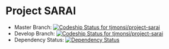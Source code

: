 # Project SARAI
- Master Branch: [![Codeship Status for tjmonsi/project-sarai](https://codeship.com/projects/8b6cf170-a299-0133-4dd9-02fd9eecde37/status?branch=master)](https://codeship.com/projects/128958)
- Develop Branch: [![Codeship Status for tjmonsi/project-sarai](https://codeship.com/projects/8b6cf170-a299-0133-4dd9-02fd9eecde37/status?branch=develop)](https://codeship.com/projects/128958)
- Dependency Status: [![Dependency Status](https://gemnasium.com/tjmonsi/project-sarai.svg)](https://gemnasium.com/tjmonsi/project-sarai)